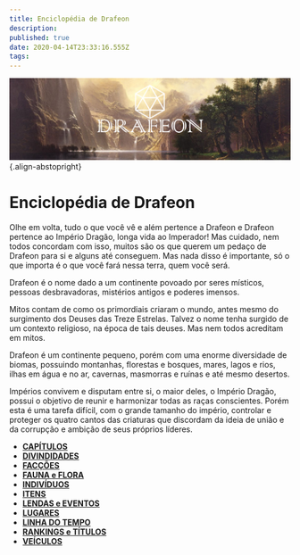```yaml
---
title: Enciclopédia de Drafeon
description: 
published: true
date: 2020-04-14T23:33:16.555Z
tags: 
---
```


<!-- SUBTITLE: Introdução à Drafeon e seus Arredores-->
![drafeon-banner.jpg](/uploads/banners/drafeon-banner.jpg){.align-abstopright}
# Enciclopédia de Drafeon

Olhe em volta, tudo o que você vê e além pertence a Drafeon e Drafeon pertence ao Império Dragão, longa vida ao Imperador! Mas cuidado, nem todos concordam com isso, muitos são os que querem um pedaço de Drafeon para si e alguns até conseguem. Mas nada disso é importante, só o que importa é o que você fará nessa terra, quem você será.

Drafeon é o nome dado a um continente povoado por seres místicos, pessoas desbravadoras,  mistérios antigos e poderes imensos. 

Mitos contam de como os primordiais criaram o mundo, antes mesmo do surgimento dos Deuses das Treze Estrelas. Talvez o nome tenha surgido de um contexto religioso, na época de tais deuses. Mas nem todos acreditam em mitos.

Drafeon é um continente pequeno, porém com uma enorme diversidade de biomas, possuindo montanhas, florestas e bosques, mares, lagos e rios, ilhas em água e no ar, cavernas, masmorras e ruínas e até mesmo desertos. 

Impérios convivem e disputam entre si, o maior deles, o Império Dragão, possui o objetivo de reunir e harmonizar todas as raças conscientes. Porém esta é uma tarefa difícil, com o grande tamanho do império, controlar e proteger os quatro cantos das criaturas que discordam da ideia de união e da corrupção e ambição de seus próprios líderes.

* [**CAPÍTULOS**](http://localhost/en/capitulos)
* [**DIVINDIDADES**](http://localhost/en/divindades#divindades)
* [**FACÇÕES**](http://localhost/en/faccoes#faccoes)
* [**FAUNA e FLORA**](http://localhost/en/fauna-e-flora#fauna-e-flora)
* [**INDIVÍDUOS**](http://localhost/en/individuos#individuos)
* [**ITENS**](http://localhost/en/itens#itens)
* [**LENDAS e EVENTOS**](http://localhost/en/lendas-e-eventos#lendas-e-eventos)
* [**LUGARES**](http://localhost/en/lugares#lugares)
* [**LINHA DO TEMPO**](http://localhost/en/linha-do-tempo#linha-do-tempo)
* [**RANKINGS e TÍTULOS**](http://localhost/en/rankings-e-titulos#rankings-e-titulos)
* [**VEÍCULOS**](http://localhost/en/veiculos#veiculos)
